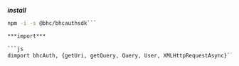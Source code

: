 ***install***

```bash
npm -i -s @bhc/bhcauthsdk```

***import***

```js
dimport bhcAuth, {getUri, getQuery, Query, User, XMLHttpRequestAsync}```

